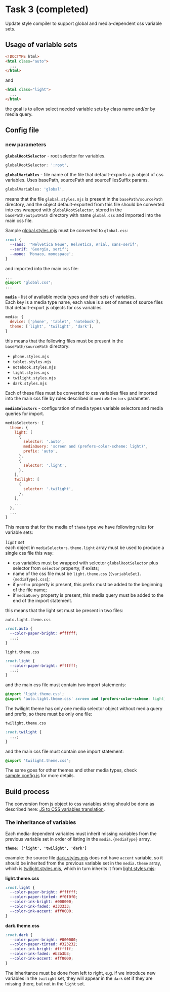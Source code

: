 # Task 3 (completed)

Update style compiler to support global and media-dependent css variable sets.

## Usage of variable sets

```html
<!DOCTYPE html>
<html class="auto">
  ...
</html>
```

and

```html
<html class="light">
  ...
</html>
```

the goal is to allow select needed variable sets by class name and/or by media query.

## Config file

### new parameters

**`globalRootSelector`** - root selector for variables.

```js
globalRootSelector: ':root',
```

**`globalVariables`** - file name of the file that default-exports a js object of css variables. Uses basePath, sourcePath and sourceFilesSuffix params.

```js
globalVariables: 'global',
```

means that the file `global.styles.mjs` is present in the `basePath/sourcePath` directory, and the object default-exported from this file should be converted into css wrapped with `globalRootSelector`, stored in the `basePath/outputPath` directory with name `global.css` and imported into the main css file.

Sample [global.styles.mjs](./sample-styles/source/global.styles.mjs) must be converted to `global.css`:

```css
:root {
  --sans: '"Helvetica Neue", Helvetica, Arial, sans-serif';
  --serif: 'Georgia, serif';
  --mono: 'Monaco, monospace';
}
```

and imported into the main css file:

```css
...
@import "global.css";
...
```

**`media`** - list of available media types and their sets of variables.  
Each key is a media type name, each value is a set of names of source files that default-export js objects for css variables.

```js
media: {
  device: ['phone', 'tablet', 'notebook'],
  theme: ['light', 'twilight', 'dark'],
}
```

this means that the following files must be present in the `basePath/sourcePath` directory:

- `phone.styles.mjs`
- `tablet.styles.mjs`
- `notebook.styles.mjs`
- `light.styles.mjs`
- `twilight.styles.mjs`
- `dark.styles.mjs`

Each of these files must be converted to css variables files and imported into the main css file by rules described in `mediaSelectors` parameter.

**`mediaSelectors`** - configuration of media types variable selectors and media queries for import.

```js
mediaSelectors: {
  theme: {
    light: [
      {
        selector: '.auto',
        mediaQuery: 'screen and (prefers-color-scheme: light)',
        prefix: 'auto',
      },
      {
        selector: '.light',
      },
    ],
    twilight: [
      {
        selector: '.twilight',
      },
    ],
    ...
  },
  ...
}
```

This means that for the media of `theme` type we have following rules for variable sets:

_`light` set_  
each object in `mediaSelectors.theme.light` array must be used to produce a single css file this way:

- css variables must be wrapped with selector `globalRootSelector` plus selector from `selector` property, if exists;
- name of the css file must be `light.theme.css` (`{variableSet}.{mediaType}.css`);
- if `prefix` property is present, this prefix must be added to the beginning of the file name;
- if `mediaQuery` property is present, this media query must be added to the end of the import statement.

this means that the light set must be present in two files:

`auto.light.theme.css`

```css
:root.auto {
  --color-paper-bright: #ffffff;
  ...;
}
```

`light.theme.css`

```css
:root.light {
  --color-paper-bright: #ffffff;
  ...;
}
```

and the main css file must contain two import statements:

```css
@import 'light.theme.css';
@import 'auto.light.theme.css' screen and (prefers-color-scheme: light);
```

The twilight theme has only one media selector object without media query and prefix, so there must be only one file:

`twilight.theme.css`

```css
:root.twilight {
  ...;
}
```

and the main css file must contain one import statement:

```css
@import 'twilight.theme.css';
```

The same goes for other themes and other media types, check [sample.config.js](./sample.config.js) for more details.

## Build process

The conversion from js object to css variables string should be done as described here: [JS to CSS variables translation](./doc/css-variables.md).

### The inheritance of variables

Each media-dependent variables must inherit missing variables from the previous variable set in order of listing in the `media.{mediaType}` array.

**`theme: ['light', 'twilight', 'dark']`**

example: the source file [dark.styles.mjs](./sample-styles/source/dark.styles.mjs) does not have `accent` variable, so it should be inherited from the previous variable set in the `media.theme` array, which is [twilight.styles.mjs](./sample-styles/source/twilight.styles.mjs), which in turn inherits it from [light.styles.mjs](./sample-styles/source/light.styles.mjs):

**light.theme.css**

```css
:root.light {
  --color-paper-bright: #ffffff;
  --color-paper-tinted: #f0f0f0;
  --color-ink-bright: #000000;
  --color-ink-faded: #333333;
  --color-ink-accent: #ff0000;
}
```

**dark.theme.css**

```css
:root.dark {
  --color-paper-bright: #000000;
  --color-paper-tinted: #323232;
  --color-ink-bright: #ffffff;
  --color-ink-faded: #b3b3b3;
  --color-ink-accent: #ff0000;
}
```

The inheritance must be done from left to right, e.g. if we introduce new variables in the `twilight` set, they will appear in the `dark` set if they are missing there, but not in the `light` set.
